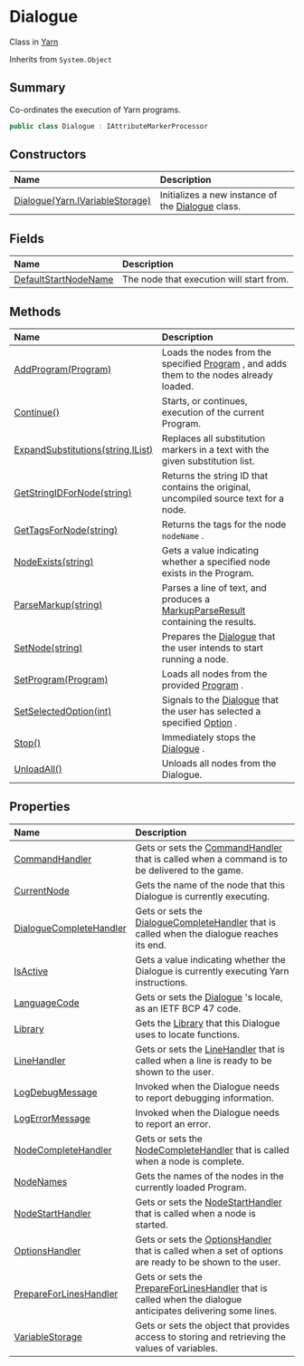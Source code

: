 # Dialogue

Class in [Yarn](api/csharp/yarn.md)

Inherits from `System.Object`

## Summary


Co-ordinates the execution of Yarn programs.


```csharp
public class Dialogue : IAttributeMarkerProcessor
```

## Constructors

|Name|Description|
|:---|:---|
|[Dialogue(Yarn.IVariableStorage)](api/csharp/yarn.dialogue..ctor.md)|Initializes a new instance of the  <a href="yarn.dialogue.md">Dialogue</a>  class.|

## Fields

|Name|Description|
|:---|:---|
|[DefaultStartNodeName](api/csharp/yarn.dialogue.defaultstartnodename.md)|The node that execution will start from.|

## Methods

|Name|Description|
|:---|:---|
|[AddProgram(Program)](api/csharp/yarn.dialogue.addprogram.md)|Loads the nodes from the specified  <a href="yarn.program.md">Program</a> , and adds them to the nodes already loaded.|
|[Continue()](api/csharp/yarn.dialogue.continue.md)|Starts, or continues, execution of the current Program.|
|[ExpandSubstitutions(string,IList<string>)](api/csharp/yarn.dialogue.expandsubstitutions.md)|Replaces all substitution markers in a text with the given substitution list.|
|[GetStringIDForNode(string)](api/csharp/yarn.dialogue.getstringidfornode.md)|Returns the string ID that contains the original, uncompiled source text for a node.|
|[GetTagsForNode(string)](api/csharp/yarn.dialogue.gettagsfornode.md)|Returns the tags for the node  <code>nodeName</code> .|
|[NodeExists(string)](api/csharp/yarn.dialogue.nodeexists.md)|Gets a value indicating whether a specified node exists in the Program.|
|[ParseMarkup(string)](api/csharp/yarn.dialogue.parsemarkup.md)|Parses a line of text, and produces a  <a href="yarn.markup.markupparseresult.md">MarkupParseResult</a>  containing the results.|
|[SetNode(string)](api/csharp/yarn.dialogue.setnode.md)|Prepares the  <a href="yarn.dialogue.md">Dialogue</a>  that the user intends to start running a node.|
|[SetProgram(Program)](api/csharp/yarn.dialogue.setprogram.md)|Loads all nodes from the provided  <a href="yarn.program.md">Program</a> .|
|[SetSelectedOption(int)](api/csharp/yarn.dialogue.setselectedoption.md)|Signals to the  <a href="yarn.dialogue.md">Dialogue</a>  that the user has selected a specified  <a href="yarn.optionset.option.md">Option</a> .|
|[Stop()](api/csharp/yarn.dialogue.stop.md)|Immediately stops the  <a href="yarn.dialogue.md">Dialogue</a> .|
|[UnloadAll()](api/csharp/yarn.dialogue.unloadall.md)|Unloads all nodes from the Dialogue.|

## Properties

|Name|Description|
|:---|:---|
|[CommandHandler](api/csharp/yarn.dialogue.commandhandler.md)|Gets or sets the  <a href="yarn.commandhandler.md">CommandHandler</a>  that is called when a command is to be delivered to the game.|
|[CurrentNode](api/csharp/yarn.dialogue.currentnode.md)|Gets the name of the node that this Dialogue is currently executing.|
|[DialogueCompleteHandler](api/csharp/yarn.dialogue.dialoguecompletehandler.md)|Gets or sets the  <a href="yarn.dialoguecompletehandler.md">DialogueCompleteHandler</a>  that is called when the dialogue reaches its end.|
|[IsActive](api/csharp/yarn.dialogue.isactive.md)|Gets a value indicating whether the Dialogue is currently executing Yarn instructions.|
|[LanguageCode](api/csharp/yarn.dialogue.languagecode.md)|Gets or sets the  <a href="yarn.dialogue.md">Dialogue</a> 's locale, as an IETF BCP 47 code.|
|[Library](api/csharp/yarn.dialogue.library.md)|Gets the  <a href="yarn.library.md">Library</a>  that this Dialogue uses to locate functions.|
|[LineHandler](api/csharp/yarn.dialogue.linehandler.md)|Gets or sets the  <a href="yarn.linehandler.md">LineHandler</a>  that is called when a line is ready to be shown to the user.|
|[LogDebugMessage](api/csharp/yarn.dialogue.logdebugmessage.md)|Invoked when the Dialogue needs to report debugging information.|
|[LogErrorMessage](api/csharp/yarn.dialogue.logerrormessage.md)|Invoked when the Dialogue needs to report an error.|
|[NodeCompleteHandler](api/csharp/yarn.dialogue.nodecompletehandler.md)|Gets or sets the  <a href="yarn.nodecompletehandler.md">NodeCompleteHandler</a>  that is called when a node is complete.|
|[NodeNames](api/csharp/yarn.dialogue.nodenames.md)|Gets the names of the nodes in the currently loaded Program.|
|[NodeStartHandler](api/csharp/yarn.dialogue.nodestarthandler.md)|Gets or sets the  <a href="yarn.nodestarthandler.md">NodeStartHandler</a>  that is called when a node is started.|
|[OptionsHandler](api/csharp/yarn.dialogue.optionshandler.md)|Gets or sets the  <a href="yarn.optionshandler.md">OptionsHandler</a>  that is called when a set of options are ready to be shown to the user.|
|[PrepareForLinesHandler](api/csharp/yarn.dialogue.prepareforlineshandler.md)|Gets or sets the  <a href="yarn.dialogue.prepareforlineshandler.md">PrepareForLinesHandler</a>  that is called when the dialogue anticipates delivering some lines.|
|[VariableStorage](api/csharp/yarn.dialogue.variablestorage.md)|Gets or sets the object that provides access to storing and retrieving the values of variables.|

